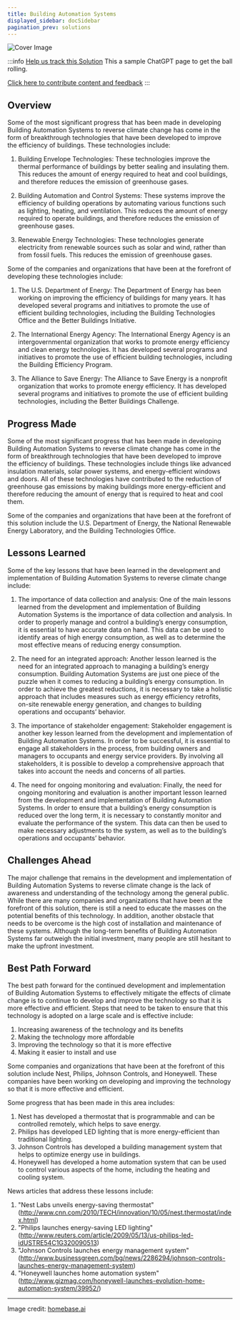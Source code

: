 ```yaml
---
title: Building Automation Systems
displayed_sidebar: docSidebar
pagination_prev: solutions
---
```


![Cover Image](../static/img/building-automation.png)

:::info [Help us track this Solution](contribute)
This a sample ChatGPT page to get the ball rolling.

[Click here to contribute content and feedback](contribute)
:::

## Overview

Some of the most significant progress that has been made in developing Building Automation Systems to reverse climate change has come in the form of breakthrough technologies that have been developed to improve the efficiency of buildings. These technologies include:

1. Building Envelope Technologies: These technologies improve the thermal performance of buildings by better sealing and insulating them. This reduces the amount of energy required to heat and cool buildings, and therefore reduces the emission of greenhouse gases.

2. Building Automation and Control Systems: These systems improve the efficiency of building operations by automating various functions such as lighting, heating, and ventilation. This reduces the amount of energy required to operate buildings, and therefore reduces the emission of greenhouse gases.

3. Renewable Energy Technologies: These technologies generate electricity from renewable sources such as solar and wind, rather than from fossil fuels. This reduces the emission of greenhouse gases.

Some of the companies and organizations that have been at the forefront of developing these technologies include:

1. The U.S. Department of Energy: The Department of Energy has been working on improving the efficiency of buildings for many years. It has developed several programs and initiatives to promote the use of efficient building technologies, including the Building Technologies Office and the Better Buildings Initiative.

2. The International Energy Agency: The International Energy Agency is an intergovernmental organization that works to promote energy efficiency and clean energy technologies. It has developed several programs and initiatives to promote the use of efficient building technologies, including the Building Efficiency Program.

3. The Alliance to Save Energy: The Alliance to Save Energy is a nonprofit organization that works to promote energy efficiency. It has developed several programs and initiatives to promote the use of efficient building technologies, including the Better Buildings Challenge.

## Progress Made

Some of the most significant progress that has been made in developing Building Automation Systems to reverse climate change has come in the form of breakthrough technologies that have been developed to improve the efficiency of buildings. These technologies include things like advanced insulation materials, solar power systems, and energy-efficient windows and doors. All of these technologies have contributed to the reduction of greenhouse gas emissions by making buildings more energy-efficient and therefore reducing the amount of energy that is required to heat and cool them.

Some of the companies and organizations that have been at the forefront of this solution include the U.S. Department of Energy, the National Renewable Energy Laboratory, and the Building Technologies Office.

## Lessons Learned

Some of the key lessons that have been learned in the development and implementation of Building Automation Systems to reverse climate change include:

1. The importance of data collection and analysis: One of the main lessons learned from the development and implementation of Building Automation Systems is the importance of data collection and analysis. In order to properly manage and control a building’s energy consumption, it is essential to have accurate data on hand. This data can be used to identify areas of high energy consumption, as well as to determine the most effective means of reducing energy consumption.

2. The need for an integrated approach: Another lesson learned is the need for an integrated approach to managing a building’s energy consumption. Building Automation Systems are just one piece of the puzzle when it comes to reducing a building’s energy consumption. In order to achieve the greatest reductions, it is necessary to take a holistic approach that includes measures such as energy efficiency retrofits, on-site renewable energy generation, and changes to building operations and occupants’ behavior.

3. The importance of stakeholder engagement: Stakeholder engagement is another key lesson learned from the development and implementation of Building Automation Systems. In order to be successful, it is essential to engage all stakeholders in the process, from building owners and managers to occupants and energy service providers. By involving all stakeholders, it is possible to develop a comprehensive approach that takes into account the needs and concerns of all parties.

4. The need for ongoing monitoring and evaluation: Finally, the need for ongoing monitoring and evaluation is another important lesson learned from the development and implementation of Building Automation Systems. In order to ensure that a building’s energy consumption is reduced over the long term, it is necessary to constantly monitor and evaluate the performance of the system. This data can then be used to make necessary adjustments to the system, as well as to the building’s operations and occupants’ behavior.

## Challenges Ahead

The major challenge that remains in the development and implementation of Building Automation Systems to reverse climate change is the lack of awareness and understanding of the technology among the general public. While there are many companies and organizations that have been at the forefront of this solution, there is still a need to educate the masses on the potential benefits of this technology. In addition, another obstacle that needs to be overcome is the high cost of installation and maintenance of these systems. Although the long-term benefits of Building Automation Systems far outweigh the initial investment, many people are still hesitant to make the upfront investment.

## Best Path Forward

The best path forward for the continued development and implementation of Building Automation Systems to effectively mitigate the effects of climate change is to continue to develop and improve the technology so that it is more effective and efficient. Steps that need to be taken to ensure that this technology is adopted on a large scale and is effective include:

1. Increasing awareness of the technology and its benefits
2. Making the technology more affordable
3. Improving the technology so that it is more effective
4. Making it easier to install and use

Some companies and organizations that have been at the forefront of this solution include Nest, Philips, Johnson Controls, and Honeywell. These companies have been working on developing and improving the technology so that it is more effective and efficient.

Some progress that has been made in this area includes:

1. Nest has developed a thermostat that is programmable and can be controlled remotely, which helps to save energy.
2. Philips has developed LED lighting that is more energy-efficient than traditional lighting.
3. Johnson Controls has developed a building management system that helps to optimize energy use in buildings.
4. Honeywell has developed a home automation system that can be used to control various aspects of the home, including the heating and cooling system.

News articles that address these lessons include:

1. "Nest Labs unveils energy-saving thermostat" (http://www.cnn.com/2010/TECH/innovation/10/05/nest.thermostat/index.html)
2. "Philips launches energy-saving LED lighting" (http://www.reuters.com/article/2009/05/13/us-philips-led-idUSTRE54C1G320090513)
3. "Johnson Controls launches energy management system" (http://www.businessgreen.com/bg/news/2286294/johnson-controls-launches-energy-management-system)
4. "Honeywell launches home automation system" (http://www.gizmag.com/honeywell-launches-evolution-home-automation-system/39952/)

---

Image credit: [homebase.ai](https://homebase.ai/connected-buildings/the-benefits-of-building-automation/)
